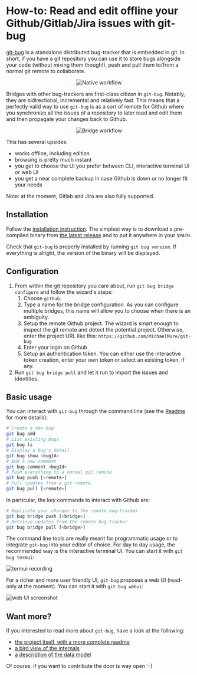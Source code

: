 # How-to: Read and edit offline your Github/Gitlab/Jira issues with git-bug

[git-bug](https://github.com/MichaelMure/git-bug) is a standalone distributed bug-tracker that is embedded in git. In short, if you have a git repository you can use it to store bugs alongside your code (without mixing them though!), push and pull them to/from a normal git remote to collaborate.

<p align="center">
    <img src="../misc/diagrams/native_workflow.png" alt="Native workflow">
</p>

Bridges with other bug-trackers are first-class citizen in `git-bug`. Notably, they are bidirectional, incremental and relatively fast. This means that a perfectly valid way to use `git-bug` is as a sort of remote for Github where you synchronize all the issues of a repository to later read and edit them and then propagate your changes back to Github.

<p align="center">
    <img src="../misc/diagrams/bridge_workflow.png" alt="Bridge workflow">
</p>

This has several upsides:
- works offline, including edition
- browsing is pretty much instant
- you get to choose the UI you prefer between CLI, interactive terminal UI or web UI
- you get a near complete backup in case Github is down or no longer fit your needs

Note: at the moment, Gitlab and Jira are also fully supported.

## Installation

Follow the [installation instruction](https://github.com/MichaelMure/git-bug#installation). The simplest way is to download a pre-compiled binary from [the latest release](https://github.com/MichaelMure/git-bug/releases/latest) and to put it anywhere in your `$PATH`.

Check that `git-bug` is properly installed by running `git bug version`. If everything is alright, the version of the binary will be displayed.

## Configuration

1. From within the git repository you care about, run `git bug bridge configure` and follow the wizard's steps:
    1. Choose `github`.
    1. Type a name for the bridge configuration. As you can configure multiple bridges, this name will allow you to choose when there is an ambiguity.
    1. Setup the remote Github project. The wizard is smart enough to inspect the git remote and detect the potential project. Otherwise, enter the project URL like this: `https://github.com/MichaelMure/git-bug`
    1. Enter your login on Github
    1. Setup an authentication token. You can either use the interactive token creation, enter your own token or select an existing token, if any.
1. Run `git bug bridge pull` and let it run to import the issues and identities.

## Basic usage

You can interact with `git-bug` through the command line (see the [Readme](../README.md#cli-usage) for more details):
```bash
# Create a new bug
git bug add
# List existing bugs
git bug ls
# Display a bug's detail
git bug show <bugId>
# Add a new comment
git bug comment <bugId>
# Push everything to a normal git remote
git bug push [<remote>]
# Pull updates from a git remote
git bug pull [<remote>]
```

In particular, the key commands to interact with Github are:
```bash
# Replicate your changes to the remote bug-tracker
git bug bridge push [<bridge>]
# Retrieve updates from the remote bug-tracker
git bug bridge pull [<bridge>]
```

The command line tools are really meant for programmatic usage or to integrate `git-bug` into your editor of choice. For day to day usage, the recommended way is the interactive terminal UI. You can start it with `git bug termui`:

![termui recording](../misc/termui_recording.gif)

For a richer and more user friendly UI, `git-bug` proposes a web UI (read-only at the moment). You can start it with `git bug webui`:

![web UI screenshot](../misc/webui2.png)

## Want more?

If you interested to read more about `git-bug`, have a look at the following:
- [the project itself, with a more complete readme](https://github.com/MichaelMure/git-bug)
- [a bird view of the internals](https://github.com/MichaelMure/git-bug/blob/master/doc/architecture.md)
- [a description of the data model](https://github.com/MichaelMure/git-bug/blob/master/doc/model.md)

Of course, if you want to contribute the door is way open :-)